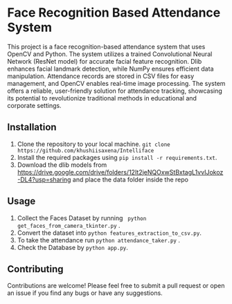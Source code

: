 # Face Recognition Based Attendance System

This project is a face recognition-based attendance system that uses OpenCV and Python. The system utilizes a trained Convolutional Neural Network (ResNet model) for accurate facial feature recognition. Dlib enhances facial landmark detection, while NumPy ensures efficient data manipulation. Attendance records are stored in CSV files for easy management, and OpenCV enables real-time image processing. The system offers a reliable, user-friendly solution for attendance tracking, showcasing its potential to revolutionize traditional methods in educational and corporate settings.

## Installation

1. Clone the repository to your local machine. ``` git clone https://github.com/khushiisaxena/Intelliface ```
2. Install the required packages using ```pip install -r requirements.txt```.
3. Download the dlib models from https://drive.google.com/drive/folders/12It2jeNQOxwStBxtagL1vvIJokoz-DL4?usp=sharing and place the data folder inside the repo

## Usage

1. Collect the Faces Dataset by running ``` python get_faces_from_camera_tkinter.py``` .
2. Convert the dataset into ```python features_extraction_to_csv.py```.
3. To take the attendance run ```python attendance_taker.py``` .
4. Check the Database by ```python app.py```.


## Contributing

Contributions are welcome! Please feel free to submit a pull request or open an issue if you find any bugs or have any suggestions.


